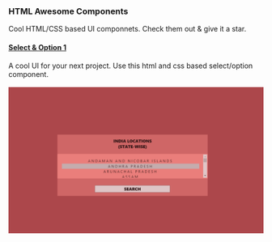 <h3>HTML Awesome Components</h3>
Cool HTML/CSS based UI componnets. Check them out & give it a star.

<h4><a href="https://github.com/priyanshukdc/CodeBase/blob/main/HTML_Awesome_UI_Components/SelectOptionTagAwesomeLook1/SelectOptionsTagAwesomeLook1.html">Select & Option 1</a></h4>
A cool UI for your next project. Use this html and css based select/option component.
<br/><br/>
<img src="https://github.com/priyanshukdc/CodeBase/blob/main/HTML_Awesome_UI_Components/SelectOptionTagAwesomeLook1/SelectOptionAwesomeUI1.png" alt="Select & Option 1 Preview"/>
<br/>

